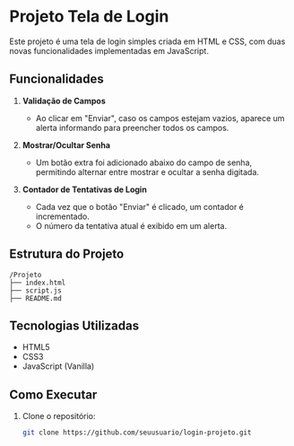 # Projeto Tela de Login

Este projeto é uma tela de login simples criada em HTML e CSS, com duas novas funcionalidades implementadas em JavaScript.

##  Funcionalidades

1. **Validação de Campos**
   - Ao clicar em "Enviar", caso os campos estejam vazios, aparece um alerta informando para preencher todos os campos.

2. **Mostrar/Ocultar Senha**
   - Um botão extra foi adicionado abaixo do campo de senha, permitindo alternar entre mostrar e ocultar a senha digitada.

3. **Contador de Tentativas de Login**
   - Cada vez que o botão "Enviar" é clicado, um contador é incrementado.
   - O número da tentativa atual é exibido em um alerta.

## Estrutura do Projeto

```
/Projeto
├── index.html
├── script.js
├── README.md
```


## Tecnologias Utilizadas

- HTML5  
- CSS3  
- JavaScript (Vanilla)

## Como Executar

1. Clone o repositório:
   ```bash
   git clone https://github.com/seuusuario/login-projeto.git
